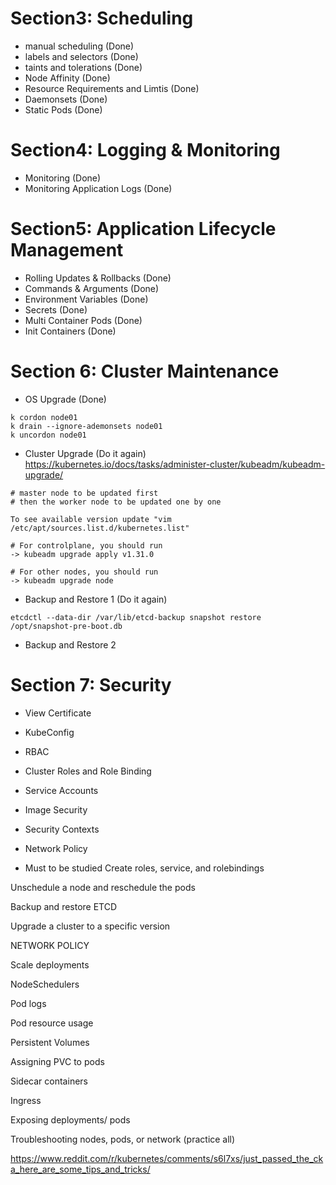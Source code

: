 # Section3: Scheduling
- manual scheduling (Done)
- labels and selectors (Done)
- taints and tolerations (Done)
- Node Affinity (Done)
- Resource Requirements and Limtis (Done)
- Daemonsets (Done)
- Static Pods (Done)

# Section4: Logging & Monitoring
- Monitoring (Done)
- Monitoring Application Logs (Done)

# Section5: Application Lifecycle Management
- Rolling Updates &  Rollbacks (Done) 
- Commands & Arguments (Done)
- Environment Variables (Done)
- Secrets (Done)
- Multi Container Pods (Done)
- Init Containers (Done)

# Section 6: Cluster Maintenance
- OS Upgrade (Done)
```
k cordon node01
k drain --ignore-ademonsets node01
k uncordon node01
```
- Cluster Upgrade (Do it again)
https://kubernetes.io/docs/tasks/administer-cluster/kubeadm/kubeadm-upgrade/

```
# master node to be updated first 
# then the worker node to be updated one by one 

To see available version update "vim /etc/apt/sources.list.d/kubernetes.list"

# For controlplane, you should run 
-> kubeadm upgrade apply v1.31.0

# For other nodes, you should run 
-> kubeadm upgrade node 

```
- Backup and Restore 1 (Do it again)
```
etcdctl --data-dir /var/lib/etcd-backup snapshot restore /opt/snapshot-pre-boot.db 
```
- Backup and Restore 2

# Section 7: Security 
- View Certificate
- KubeConfig
- RBAC 
- Cluster Roles and Role Binding 
- Service Accounts 
- Image Security 
- Security Contexts 
- Network Policy 





- Must to be studied
Create roles, service, and rolebindings

Unschedule a node and reschedule the pods

Backup and restore ETCD

Upgrade a cluster to a specific version

NETWORK POLICY

Scale deployments

NodeSchedulers

Pod logs

Pod resource usage

Persistent Volumes

Assigning PVC to pods

Sidecar containers

Ingress

Exposing deployments/ pods

Troubleshooting nodes, pods, or network (practice all)

https://www.reddit.com/r/kubernetes/comments/s6l7xs/just_passed_the_cka_here_are_some_tips_and_tricks/